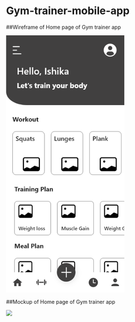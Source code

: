 # Gym-trainer-mobile-app
##Wireframe of Home page of Gym trainer app


<img src="https://github.com/ishika1011/Gym-trainer-mobile-app/blob/main/Fitness_trainer.png" height=700 >

##Mockup of Home page of Gym trainer app

<img src="https://github.com/ishika1011/Gym-trainer-mobile-app/blob/main/Fitness_trainer%20%E2%80%93%201.png" height=700>


